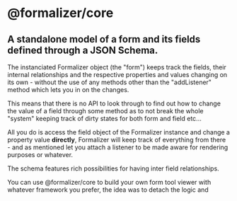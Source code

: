 # @formalizer/core

## A standalone model of a form and its fields defined through a JSON Schema.

The instanciated Formalizer object (the "form") keeps track the fields, their internal relationships and the respective properties and values changing on its own - without the use of any methods other than the "addListener" method which lets you in on the changes.

This means that there is no API to look through to find out how to change the value of a field through some method as to not break the whole "system" keeping track of dirty states for both form and field etc...

All you do is access the field object of the Formalizer instance and change a property value **directly**, Formalizer will keep track of everything from there - and as mentioned let you attach a listener to be made aware for rendering purposes or whatever.

The schema features rich possibilities for having inter field relationships.

You can use @formalizer/core to build your own form tool viewer with whatever framework you prefer, the idea was to detach the logic and
